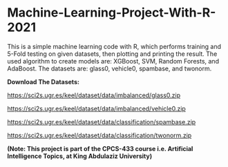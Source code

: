 # Machine-Learning-Project-With-R-2021
This is a simple machine learning code with R, which performs training and 5-Fold testing on given datasets, then plotting and printing the result.
The used algorithm to create models are: XGBoost, SVM, Random Forests, and AdaBoost.
The datasets are: glass0, vehicle0, spambase, and twonorm.

__Download The Datasets:__

https://sci2s.ugr.es/keel/dataset/data/imbalanced/glass0.zip

https://sci2s.ugr.es/keel/dataset/data/imbalanced/vehicle0.zip

https://sci2s.ugr.es/keel/dataset/data/classification/spambase.zip

https://sci2s.ugr.es/keel/dataset/data/classification/twonorm.zip


__(Note: This project is part of the CPCS-433 course i.e. Artificial Intelligence Topics, at King Abdulaziz University)__
